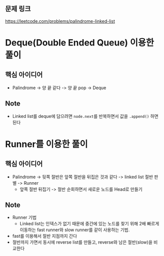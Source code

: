 ## 문제 링크
https://leetcode.com/problems/palindrome-linked-list

# Deque(Double Ended Queue) 이용한 풀이
## 핵심 아이디어
- Palindrome -> 양 끝 같다 -> 양 끝 pop -> Deque

## Note
- Linked list를 deque에 담으려면 `node.next`를 반복하면서 값을 `.append()` 하면 된다

# Runner를 이용한 풀이
## 핵심 아이디어
- Palindrome -> 뒷쪽 절반은 앞쪽 절반을 뒤집은 것과 같다 -> linked list 절반 판별 -> Runner
  - 앞쪽 절반 뒤집기 -> 절반 순회하면서 새로운 노드를 Head로 만들기

## Note
- Runner 기법
  - Linked list는 인덱스가 없기 때문에 중간에 있는 노드를 찾기 위해 2배 빠르게 이동하는 fast runner와 slow runner를 같이 사용하는 기법.
- fast를 이용해서 절반 지점까지 간다
- 절반까지 가면서 동시에 reverse list를 만들고, reverse와 남은 절반(slow)을 비교한다